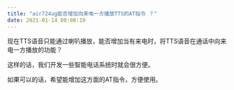 ```yaml
---
title: "air724ug能否增加向来电一方播放TTS的AT指令 ？"
date: 2021-01-14 08:08:19
---
```


<p>现在TTS语音只能通过喇叭播放，能否增加当有来电时，将TTS语音在通话中向来电一方播放的功能？</p><p>这样的话，我们开发一些智能电话系统时就会很方便。</p><p></p><p>如果可以的话，希望能增加这方面的AT指令，方便使用。</p>